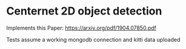# Centernet 2D object detection

Implements this Paper: https://arxiv.org/pdf/1904.07850.pdf

Tests assume a working mongodb connection and kitti data uploaded
